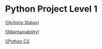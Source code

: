 # Python Project Level 1

[![Actions Status]](https://github.com/AlexeyShobanov/python-project-lvl1/actions)

[![Maintainability]](https://codeclimate.com/github/codeclimate/codeclimate/maintainability)

[![Python CI]](https://github.com/AlexeyShobanov/python-project-lvl1/actions/workflows/github-actions.yml)